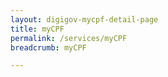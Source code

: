 ```yaml
---
layout: digigov-mycpf-detail-page
title: myCPF
permalink: /services/myCPF
breadcrumb: myCPF

---
```



